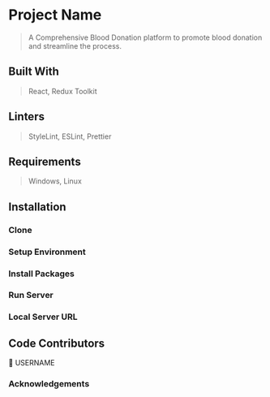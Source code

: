 # Project Name
> A Comprehensive Blood Donation platform to promote blood donation and streamline the process.

## Built With
> React, Redux Toolkit

## Linters
> StyleLint, ESLint, Prettier

## Requirements
> Windows, Linux

## Installation
### Clone
### Setup Environment
### Install Packages
### Run Server
### Local Server URL

## Code Contributors
👤 USERNAME

### Acknowledgements